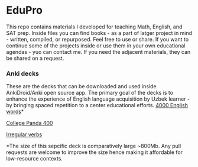 # EduPro
This repo contains materials I developed for teaching Math, English, and SAT prep.
Inside files you can find books - as a part of latger project in mind - written, compiled, or repurposed. Feel free to use or share. If you want to continue some of the projects inside or use them in your own educational agendas - yuo can contact me. If you need the adjacent materials, they can be shared on a request.

### Anki decks
These are the decks that can be downloaded and used inside AnkiDroid/Anki open source app. The primary goal of the decks is to enhance the experience of English language acquisition by Uzbek learner - by bringing spaced repetition to a center educational efforts.
[4000 English words](https://drive.google.com/file/d/1TTGGZ3Ac-fxh5TRhxwdrW8yziXkfG5LG/view?usp=drive_link)*

[College Panda 400](https://drive.google.com/file/d/1jmJnK4nPZt6QGYsJDaG-7WLqeCAzo3yj/view?usp=sharing)

[Irregular verbs](https://drive.google.com/file/d/1znW7LpmPSMIBrdpjxItEiIAUgffuVHwG/view?usp=sharing)



*The size of this sepcific deck is comparatively large ~800Mb. Any pull requests are welcome to improve the size hence making it affordable for low-resource contexts.
